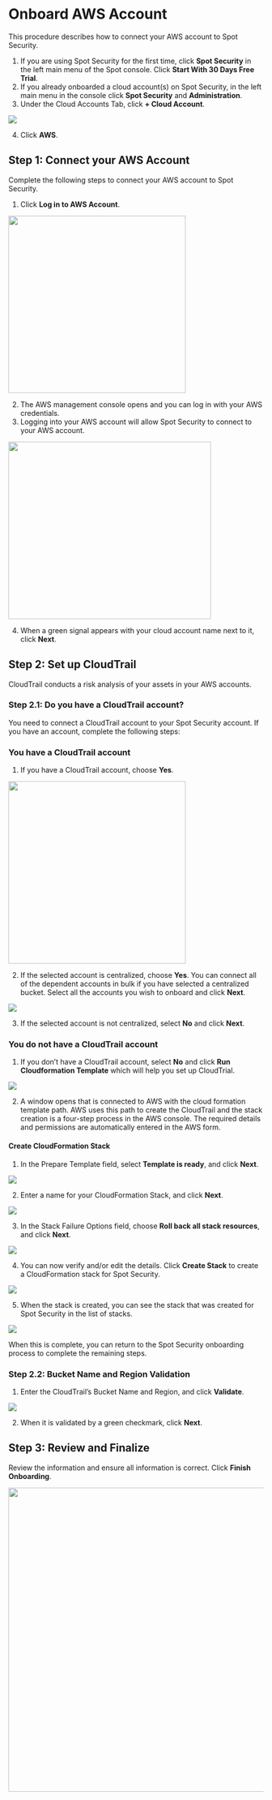 # Onboard AWS Account

This procedure describes how to connect your AWS account to Spot Security.

1. If you are using Spot Security for the first time, click **Spot Security** in the left main menu of the Spot console. Click **Start With 30 Days Free Trial**.
2. If you already onboarded a cloud account(s) on Spot Security, in the left main menu in the console click **Spot Security** and **Administration**.
3. Under the Cloud Accounts Tab, click **+ Cloud Account**.

<img src="/spot-security/_media/getting-started-a1.png" />

4. Click **AWS**.

## Step 1: Connect your AWS Account

Complete the following steps to connect your AWS account to Spot Security.

1. Click **Log in to AWS Account**.

<img src="/spot-security/_media/getting-started-d1.png" width="350" height="350" />

2. The AWS management console opens and you can log in with your AWS credentials.
3. Logging into your AWS account will allow Spot Security to connect to your AWS account.

<img src="/spot-security/_media/getting-started-e1.png" width="400" height="350" />

4. When a green signal appears with your cloud account name next to it, click **Next**.

## Step 2: Set up CloudTrail

CloudTrail conducts a risk analysis of your assets in your AWS accounts.

### Step 2.1: Do you have a CloudTrail account?

You need to connect a CloudTrail account to your Spot Security account. If you have an account, complete the following steps:

### You have a CloudTrail account

1. If you have a CloudTrail account, choose **Yes**.

<img src="/spot-security/_media/getting-started-g1.png" width="350" height="360" />

2. If the selected account is centralized, choose **Yes**.
   You can connect all of the dependent accounts in bulk if you have selected a centralized bucket. Select all the accounts you wish to onboard and click **Next**.

<img src="/spot-security/_media/getting-started-h1.png" />

3. If the selected account is not centralized, select **No** and click **Next**.

### You do not have a CloudTrail account

1. If you don’t have a CloudTrail account, select **No** and click **Run Cloudformation Template** which will help you set up CloudTrial.

<img src="/spot-security/_media/getting-started-i1.png" />

2. A window opens that is connected to AWS with the cloud formation template path. AWS uses this path to create the CloudTrail and the stack creation is a four-step process in the AWS console. The required details and permissions are automatically entered in the AWS form.

#### Create CloudFormation Stack

1. In the Prepare Template field, select **Template is ready**, and click **Next**.

<img src="/spot-security/_media/gs-cloudformation-stack-1.png" />

2. Enter a name for your CloudFormation Stack, and click **Next**.

<img src="/spot-security/_media/gs-cloudformation-stack-2.png" />

3. In the Stack Failure Options field, choose **Roll back all stack resources**, and click **Next**.

<img src="/spot-security/_media/gs-cloudformation-stack-3.png" />

4. You can now verify and/or edit the details. Click **Create Stack** to create a CloudFormation stack for Spot Security.

<img src="/spot-security/_media/gs-cloudformation-stack-4.png" />

5. When the stack is created, you can see the stack that was created for Spot Security in the list of stacks.

<img src="/spot-security/_media/gs-cloudformation-stack-5.png" />

When this is complete, you can return to the Spot Security onboarding process to complete the remaining steps.

### Step 2.2: Bucket Name and Region Validation

1. Enter the CloudTrail’s Bucket Name and Region, and click **Validate**.

<img src="/spot-security/_media/getting-started-j1.png" />

2. When it is validated by a green checkmark, click **Next**.

## Step 3: Review and Finalize

Review the information and ensure all information is correct. Click **Finish Onboarding**.

<img src="/spot-security/_media/getting-started-k1.png" width="750" height="600" />
